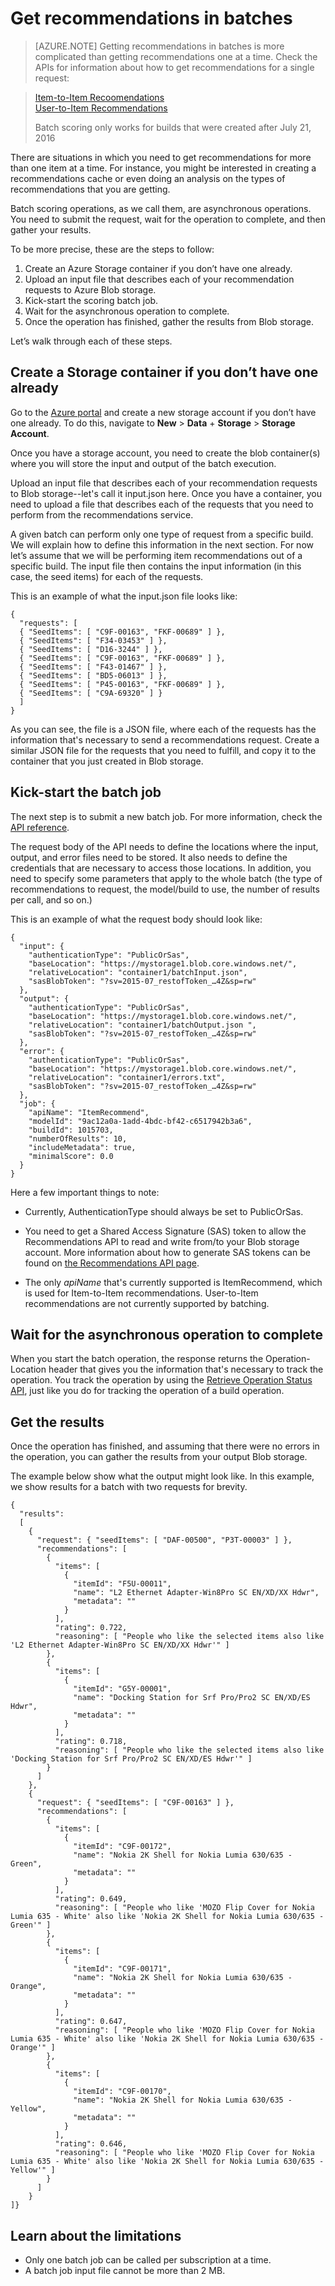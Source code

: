 <properties
	pageTitle="Getting recommendations in batches: Machine learning recommendations API | Microsoft Azure"
	description="Azure machine learning recommendations--getting recommendations IN batches"
	services="cognitive-services"
	documentationCenter=""
	authors="luiscabrer"
	manager="paulettm"
	editor="cgronlun"/>

<tags
	ms.service="cognitive-services"
	ms.workload="data-services"
	ms.tgt_pltfrm="na"
	ms.devlang="na"
	ms.topic="article"
	ms.date="05/24/2016"
	ms.author="luisca"/>

# Get recommendations in batches

>[AZURE.NOTE] Getting recommendations in batches is more complicated than getting recommendations one at a time. Check the APIs for information about how to get recommendations for a single request:

> [Item-to-Item Recoomendations](https://westus.dev.cognitive.microsoft.com/docs/services/Recommendations.V4.0/operations/56f30d77eda5650db055a3d4)<br>
> [User-to-Item Recommendations](https://westus.dev.cognitive.microsoft.com/docs/services/Recommendations.V4.0/operations/56f30d77eda5650db055a3dd)
>
> Batch scoring only works for builds that were created after July 21, 2016


There are situations in which you need to get recommendations for more than one item at a time. For instance, you might be interested in creating a recommendations cache or even doing an analysis on the types of recommendations that you are getting.

Batch scoring operations, as we call them, are asynchronous operations. You need to submit the request, wait for the operation to complete, and then gather your results.  

To be more precise, these are the steps to follow:

1.	Create an Azure Storage container if you don’t have one already.
2.	Upload an input file that describes each of your recommendation requests to Azure Blob storage.
3.	Kick-start the scoring batch job.
4.	Wait for the asynchronous operation to complete.
5.	Once the operation has finished, gather the results from Blob storage.

Let’s walk through each of these steps.

## Create a Storage container if you don’t have one already

Go to the [Azure portal](https://portal.azure.com) and create a new storage account if you don’t have one already. To do this, navigate to **New** > **Data** + **Storage** > **Storage Account**.

Once you have a storage account, you need to create the blob container(s) where you will store the input and output of the batch execution.

Upload an input file that describes each of your recommendation requests to Blob storage--let's call it input.json here.
Once you have a container, you need to upload a file that describes each of the requests that you need to perform from the recommendations service.

A given batch can perform only one type of request from a specific build. We will explain how to define this information in the next section. For now let’s assume that we will be performing item recommendations out of a specific build. The input file then contains the input information (in this case, the seed items) for each of the requests.

This is an example of what the input.json file looks like:

    {
      "requests": [
      { "SeedItems": [ "C9F-00163", "FKF-00689" ] },
      { "SeedItems": [ "F34-03453" ] },
      { "SeedItems": [ "D16-3244" ] },
      { "SeedItems": [ "C9F-00163", "FKF-00689" ] },
      { "SeedItems": [ "F43-01467" ] },
      { "SeedItems": [ "BD5-06013" ] },
      { "SeedItems": [ "P45-00163", "FKF-00689" ] },
      { "SeedItems": [ "C9A-69320" ] }
      ]
    }

As you can see, the file is a JSON file, where each of the requests has the information that's necessary to send a recommendations request. Create a similar JSON file for the requests that you need to fulfill, and copy it to the container that you just created in Blob storage.

## Kick-start the batch job

The next step is to submit a new batch job. For more information, check the [API reference](https://westus.dev.cognitive.microsoft.com/docs/services/Recommendations.V4.0/).

The request body of the API needs to define the locations where the input, output, and error files need to be stored. It also needs to define the credentials that are necessary to access those locations. In addition, you need to specify some parameters that apply to the whole batch (the type of recommendations to request, the model/build to use, the number of results per call, and so on.)

This is an example of what the request body should look like:

    {
      "input": {
        "authenticationType": "PublicOrSas",
        "baseLocation": "https://mystorage1.blob.core.windows.net/",
        "relativeLocation": "container1/batchInput.json",
        "sasBlobToken": "?sv=2015-07_restofToken_…4Z&sp=rw"
      },
      "output": {
        "authenticationType": "PublicOrSas",
        "baseLocation": "https://mystorage1.blob.core.windows.net/",
        "relativeLocation": "container1/batchOutput.json ",
        "sasBlobToken": "?sv=2015-07_restofToken_…4Z&sp=rw"
      },
      "error": {
        "authenticationType": "PublicOrSas",
        "baseLocation": "https://mystorage1.blob.core.windows.net/",
        "relativeLocation": "container1/errors.txt",
        "sasBlobToken": "?sv=2015-07_restofToken_…4Z&sp=rw"
      },
      "job": {
        "apiName": "ItemRecommend",
        "modelId": "9ac12a0a-1add-4bdc-bf42-c6517942b3a6",
        "buildId": 1015703,
        "numberOfResults": 10,
        "includeMetadata": true,
        "minimalScore": 0.0
      }
    }

Here a few important things to note:

-	Currently, AuthenticationType should always be set to PublicOrSas.

-	You need to get a Shared Access Signature (SAS) token to allow the Recommendations API to read and write from/to your Blob storage account. More information about how to generate SAS tokens can be found on [the Recommendations API page](../storage/storage-dotnet-shared-access-signature-part-1.md).

-	The only *apiName* that's currently supported is ItemRecommend, which is used for Item-to-Item  recommendations. User-to-Item recommendations are not currently supported by batching.

## Wait for the asynchronous operation to complete

When you start the batch operation, the response returns the Operation-Location header that gives you the information that's necessary to track the operation.
You track the operation by using the [Retrieve Operation Status API]( https://westus.dev.cognitive.microsoft.com/docs/services/Recommendations.V4.0/operations/56f30d77eda5650db055a3da), just like you do for tracking the operation of a build operation.

## Get the results

Once the operation has finished, and assuming that there were no errors in the operation, you can gather the results from your output Blob storage.

The example below show what the output might look like. In this example, we show results for a batch with two requests for brevity.

    {
      "results":
      [   
        {
          "request": { "seedItems": [ "DAF-00500", "P3T-00003" ] },
          "recommendations": [
            {
              "items": [
                {
                  "itemId": "F5U-00011",
                  "name": "L2 Ethernet Adapter-Win8Pro SC EN/XD/XX Hdwr",
                  "metadata": ""
                }
              ],
              "rating": 0.722,
              "reasoning": [ "People who like the selected items also like 'L2 Ethernet Adapter-Win8Pro SC EN/XD/XX Hdwr'" ]
            },
            {
              "items": [
                {
                  "itemId": "G5Y-00001",
                  "name": "Docking Station for Srf Pro/Pro2 SC EN/XD/ES Hdwr",
                  "metadata": ""
                }
              ],
              "rating": 0.718,
              "reasoning": [ "People who like the selected items also like 'Docking Station for Srf Pro/Pro2 SC EN/XD/ES Hdwr'" ]
            }
          ]
        },
        {
          "request": { "seedItems": [ "C9F-00163" ] },
          "recommendations": [
            {
              "items": [
                {
                  "itemId": "C9F-00172",
                  "name": "Nokia 2K Shell for Nokia Lumia 630/635 - Green",
                  "metadata": ""
                }
              ],
              "rating": 0.649,
              "reasoning": [ "People who like 'MOZO Flip Cover for Nokia Lumia 635 - White' also like 'Nokia 2K Shell for Nokia Lumia 630/635 - Green'" ]
            },
            {
              "items": [
                {
                  "itemId": "C9F-00171",
                  "name": "Nokia 2K Shell for Nokia Lumia 630/635 - Orange",
                  "metadata": ""
                }
              ],
              "rating": 0.647,
              "reasoning": [ "People who like 'MOZO Flip Cover for Nokia Lumia 635 - White' also like 'Nokia 2K Shell for Nokia Lumia 630/635 - Orange'" ]
            },
            {
              "items": [
                {
                  "itemId": "C9F-00170",
                  "name": "Nokia 2K Shell for Nokia Lumia 630/635 - Yellow",
                  "metadata": ""
                }
              ],
              "rating": 0.646,
              "reasoning": [ "People who like 'MOZO Flip Cover for Nokia Lumia 635 - White' also like 'Nokia 2K Shell for Nokia Lumia 630/635 - Yellow'" ]
            }       
          ]
        }
    ]}


## Learn about the limitations

-	Only one batch job can be called per subscription at a time.
-	A batch job input file cannot be more than 2 MB.
